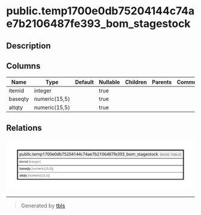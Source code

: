 # public.temp1700e0db75204144c74ae7b2106487fe393_bom_stagestock

## Description

## Columns

| Name | Type | Default | Nullable | Children | Parents | Comment |
| ---- | ---- | ------- | -------- | -------- | ------- | ------- |
| itemid | integer |  | true |  |  |  |
| baseqty | numeric(15,5) |  | true |  |  |  |
| altqty | numeric(15,5) |  | true |  |  |  |

## Relations

![er](public.temp1700e0db75204144c74ae7b2106487fe393_bom_stagestock.svg)

---

> Generated by [tbls](https://github.com/k1LoW/tbls)
